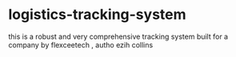 # logistics-tracking-system
this is a robust and very comprehensive tracking system built for a company by flexceetech  , autho ezih collins
